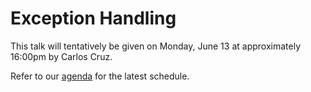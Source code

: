 # Exception Handling

This talk will tentatively be given on Monday, June 13 at approximately 16:00pm by Carlos Cruz.

Refer to our [agenda](http://github.com/JulesKouatchou/PBC2016/wiki/PBC2016-Agenda) for the latest schedule.
